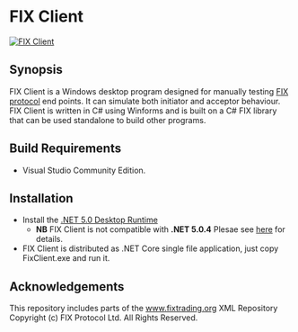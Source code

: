 # FIX Client

[![FIX Client](https://github.com/GaryHughes/FixClient/actions/workflows/dotnet.yml/badge.svg)](https://github.com/GaryHughes/FixClient/actions/workflows/dotnet.yml)

## Synopsis

FIX Client is a Windows desktop program designed for manually testing [FIX protocol](https://www.fixtrading.org/online-specification/) end points. It can simulate both initiator and acceptor behaviour. FIX Client is written in C# using Winforms and is built on a C# FIX library that can be used standalone to build other programs.  

## Build Requirements

* Visual Studio Community Edition.

## Installation

* Install the [.NET 5.0 Desktop Runtime](https://dotnet.microsoft.com/download/dotnet/thank-you/runtime-desktop-5.0.3-windows-x64-installer)
    * **NB** FIX Client is not compatible with **.NET 5.0.4** Plesae see [here](https://github.com/GaryHughes/FixClient/issues/2) for details.  
* FIX Client is distributed as .NET Core single file application, just copy FixClient.exe and run it.

## Acknowledgements

This repository includes parts of the www.fixtrading.org XML Repository Copyright (c) FIX Protocol Ltd. All Rights Reserved.
